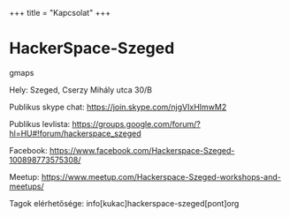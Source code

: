 +++
title = "Kapcsolat"
+++

# HackerSpace-Szeged

gmaps

Hely: Szeged, Cserzy Mihály utca 30/B

Publikus skype chat: https://join.skype.com/njgVIxHImwM2

Publikus levlista: https://groups.google.com/forum/?hl=HU#!forum/hackerspace_szeged

Facebook: https://www.facebook.com/Hackerspace-Szeged-100898773575308/

Meetup: https://www.meetup.com/Hackerspace-Szeged-workshops-and-meetups/

Tagok elérhetősége: info[kukac]hackerspace-szeged[pont]org
